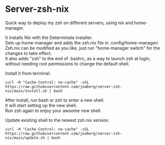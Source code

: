 # Server-zsh-nix
Quick way to deploy my zsh on different servers, using nix and home-manager.

It installs Nix with the Determinate installer.\
Sets up home-manager and adds the zsh.nix file in .config/home-manager/ \
Zsh.nix can be modified as you like, just run "home-manager switch" for the changes to take effect.\
It also adds "zsh" to the end of .bashrc, as a way to launch zsh at login, without needing root permissions to change the default shell.


Install it from terminal:
```
curl -H "Cache-Control: no-cache" -sSL https://raw.githubusercontent.com/joaberg/server-zsh-nix/main/install.sh | bash
```
After install, run bash or zsh to enter a new shell. \
It will start setting up the new shell. \
Run zsh again to enjoy your awsome new shell.


Update existing shell to the newest zsh.nix version:
```
curl -H "Cache-Control: no-cache" -sSL https://raw.githubusercontent.com/joaberg/server-zsh-nix/main/update.sh | bash
```

